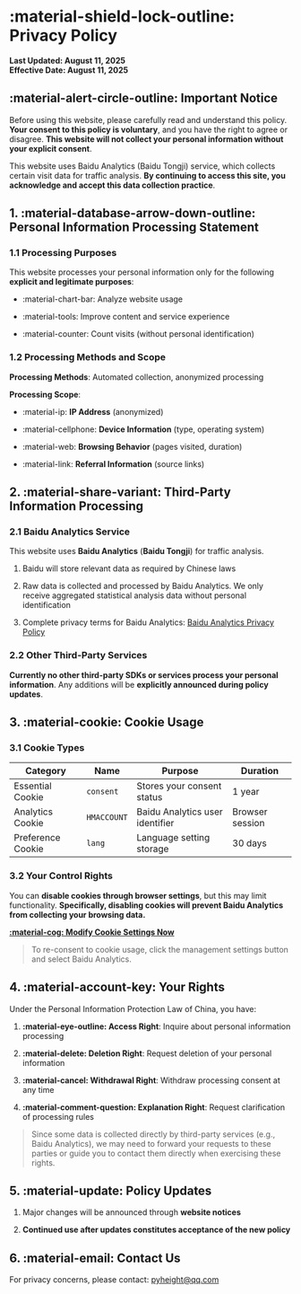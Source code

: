 # :material-shield-lock-outline: Privacy Policy

**Last Updated: August 11, 2025**  
**Effective Date: August 11, 2025**  

## :material-alert-circle-outline: Important Notice

Before using this website, please carefully read and understand this policy. **Your consent to this policy is voluntary**, and you have the right to agree or disagree. **This website will not collect your personal information without your explicit consent**.

This website uses Baidu Analytics (Baidu Tongji) service, which collects certain visit data for traffic analysis. **By continuing to access this site, you acknowledge and accept this data collection practice**.

## 1. :material-database-arrow-down-outline: Personal Information Processing Statement

### 1.1 Processing Purposes

This website processes your personal information only for the following **explicit and legitimate purposes**:

- :material-chart-bar: Analyze website usage

- :material-tools: Improve content and service experience

- :material-counter: Count visits (without personal identification)

### 1.2 Processing Methods and Scope

**Processing Methods**: Automated collection, anonymized processing  

**Processing Scope**:

- :material-ip: **IP Address** (anonymized)

- :material-cellphone: **Device Information** (type, operating system)

- :material-web: **Browsing Behavior** (pages visited, duration)

- :material-link: **Referral Information** (source links)

## 2. :material-share-variant: Third-Party Information Processing

### 2.1 Baidu Analytics Service

This website uses **Baidu Analytics** (**Baidu Tongji**) for traffic analysis.

1. Baidu will store relevant data as required by Chinese laws

2. Raw data is collected and processed by Baidu Analytics. We only receive aggregated statistical analysis data without personal identification

3. Complete privacy terms for Baidu Analytics: [Baidu Analytics Privacy Policy](https://tongji.baidu.com/web/help/article?id=330&type=0)

### 2.2 Other Third-Party Services

**Currently no other third-party SDKs or services process your personal information**. Any additions will be **explicitly announced during policy updates**.

## 3. :material-cookie: Cookie Usage

### 3.1 Cookie Types

| Category | Name | Purpose | Duration |
|----------|------|---------|----------|
| Essential Cookie | `consent` | Stores your consent status | 1 year |
| Analytics Cookie | `HMACCOUNT` | Baidu Analytics user identifier | Browser session |
| Preference Cookie | `lang` | Language setting storage | 30 days |

### 3.2 Your Control Rights

You can **disable cookies through browser settings**, but this may limit functionality. **Specifically, disabling cookies will prevent Baidu Analytics from collecting your browsing data.**

[**:material-cog: Modify Cookie Settings Now**](#__consent)

> To re-consent to cookie usage, click the management settings button and select Baidu Analytics.

## 4. :material-account-key: Your Rights

Under the Personal Information Protection Law of China, you have:

1. **:material-eye-outline: Access Right**: Inquire about personal information processing

2. **:material-delete: Deletion Right**: Request deletion of your personal information

3. **:material-cancel: Withdrawal Right**: Withdraw processing consent at any time

4. **:material-comment-question: Explanation Right**: Request clarification of processing rules

> Since some data is collected directly by third-party services (e.g., Baidu Analytics), we may need to forward your requests to these parties or guide you to contact them directly when exercising these rights.

## 5. :material-update: Policy Updates

1. Major changes will be announced through **website notices**

2. **Continued use after updates constitutes acceptance of the new policy**

## 6. :material-email: Contact Us

For privacy concerns, please contact: pyheight@qq.com
